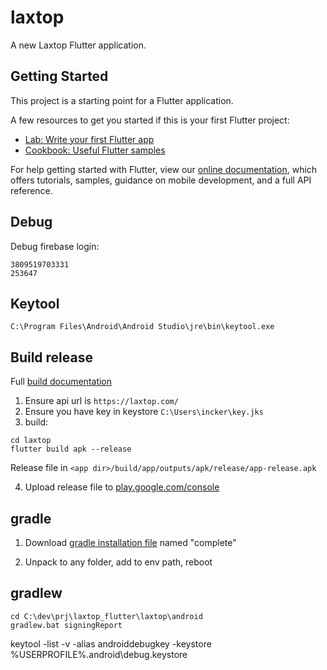 # laxtop

A new Laxtop Flutter application.

## Getting Started

This project is a starting point for a Flutter application.

A few resources to get you started if this is your first Flutter project:

- [Lab: Write your first Flutter app](https://flutter.dev/docs/get-started/codelab)
- [Cookbook: Useful Flutter samples](https://flutter.dev/docs/cookbook)

For help getting started with Flutter, view our
[online documentation](https://flutter.dev/docs), which offers tutorials,
samples, guidance on mobile development, and a full API reference.

## Debug

Debug firebase login:
```
3809519703331
253647
```

## Keytool
```
C:\Program Files\Android\Android Studio\jre\bin\keytool.exe
```

## Build release

Full [build documentation](https://flutter.dev/docs/deployment/android)

1. Ensure api url is `https://laxtop.com/`
2. Ensure you have key in keystore `C:\Users\incker\key.jks`
3. build:
```shell script
cd laxtop
flutter build apk --release
```
Release file in `<app dir>/build/app/outputs/apk/release/app-release.apk`

4. Upload release file to [play.google.com/console](https://play.google.com/console)


## gradle

1. Download [gradle installation file](https://gradle.org/releases/) named "complete"

2. Unpack to any folder, add to env path, reboot 

## gradlew

```shell script
cd C:\dev\prj\laxtop_flutter\laxtop\android
gradlew.bat signingReport
```

keytool -list -v -alias androiddebugkey -keystore %USERPROFILE%\.android\debug.keystore
